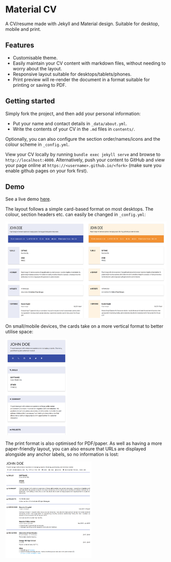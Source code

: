 # Material CV

A CV/resume made with Jekyll and Material design. Suitable for desktop, mobile and
print.

## Features

* Customisable theme.
* Easily maintain your CV content with markdown files, without needing to worry about
  the layout.
* Responsive layout suitable for desktops/tablets/phones.
* Print preview will re-render the document in a format suitable for printing or saving
  to PDF.

## Getting started

Simply fork the project, and then add your personal information:

* Put your name and contact details in `_data/about.yml`.
* Write the contents of your CV in the `.md` files in `contents/`.

Optionally, you can also configure the section order/names/icons and the colour scheme
in `_config.yml`.

View your CV locally by running `bundle exec jekyll serve` and browse to
`http://localhost:4000`. Alternatively, push your content to GitHub and view your page
online at `https://<username>.github.io/<fork>` (make sure you enable github pages on
your fork first).

## Demo

See a live demo [here](https://big-o.github.io/materialcv).

The layout follows a simple card-based format on most desktops. The colour, section
headers etc. can easily be changed in `_config.yml`:

<img src="./img/web.png" alt="web" height="300px" />

On small/mobile devices, the cards take on a more vertical format to better utilise
space:

<img src="./img/mobile.png" alt="mobile" height="300px" />

The print format is also optimised for PDF/paper. As well as having a more
paper-friendly layout, you can also ensure that URLs are displayed alongside any anchor
labels, so no information is lost:

<img src="./img/print.png" alt="print" height="300px" />
